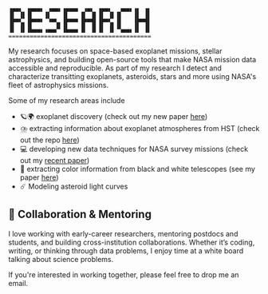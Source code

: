 
```
▗▄▄▖ ▗▄▄▄▖ ▗▄▄▖▗▄▄▄▖ ▗▄▖ ▗▄▄▖  ▗▄▄▖▗▖ ▗▖
▐▌ ▐▌▐▌   ▐▌   ▐▌   ▐▌ ▐▌▐▌ ▐▌▐▌   ▐▌ ▐▌
▐▛▀▚▖▐▛▀▀▘ ▝▀▚▖▐▛▀▀▘▐▛▀▜▌▐▛▀▚▖▐▌   ▐▛▀▜▌
▐▌ ▐▌▐▙▄▄▖▗▄▄▞▘▐▙▄▄▖▐▌ ▐▌▐▌ ▐▌▝▚▄▄▖▐▌ ▐▌
========================================
```

My research focuses on space-based exoplanet missions, stellar astrophysics, and building open-source tools that make NASA mission data accessible and reproducible. As part of my research I detect and characterize transitting exoplanets, asteroids, stars and more using NASA's fleet of astrophysics missions.

Some of my research areas include

- 🪐🌍 exoplanet discovery (check out my new paper [here](https://iopscience.iop.org/article/10.3847/1538-3881/ac06cd))
- ⛈️ extracting information about exoplanet atmospheres from HST (check out the repo [here](github.com/christinahedges/ombre))
- 💻 developing new data techniques for NASA survey missions (check out my [recent paper](https://arxiv.org/abs/2106.08411))
- 🌈 extracting color information from black and white telescopes (see my paper [here](https://arxiv.org/abs/2102.00044))
- ☄️ Modeling asteroid light curves

## 🤝 Collaboration & Mentoring

I love working with early-career researchers, mentoring postdocs and students, and building cross-institution collaborations. Whether it’s coding, writing, or thinking through data problems, I enjoy time at a white board talking about science problems.

If you're interested in working together, please feel free to drop me an email.
